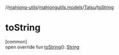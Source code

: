 //[mahjong-utils](../../../index.md)/[mahjongutils.models](../index.md)/[Tatsu](index.md)/[toString](to-string.md)

# toString

[common]\
open override fun [toString](to-string.md)(): [String](https://kotlinlang.org/api/latest/jvm/stdlib/kotlin-stdlib/kotlin/-string/index.html)
